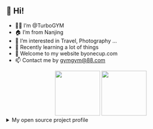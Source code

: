 ## 👋 Hi!

- 🧑‍💻 I’m @TurboGYM
- 🏠 I’m from Nanjing
- 👀 I’m interested in Travel, Photography ...
- 🌱 Recently learning a lot of things
- 🚀 Welcome to my website byonecup.com
- 📫 Contact me by gymgym@88.com

<div align="center">
  <img height="120px" src="https://github-readme-stats.vercel.app/api?username=turbogym&show_icons=true&bg_color=30,e0c3fc,8ec5fc&title_color=fff&text_color=fff&icon_color=fff&count_private=true&hide=prs">
  <img height="120px" src="https://github-readme-stats.vercel.app/api/top-langs/?username=turbogym&layout=compact" />
</div>

<details>
<summary>My open source project profile</summary>
  
1. GuidePage
  - [GuidePage](https://github.com/turbogym/HomePage)
2. Java Series
  - [Java_Stu](https://github.com/turbogym/Java_Stu)
  - [Spring6_Stu](https://github.com/turbogym/Spring6_Stu)

</details>

<!---
turbogym/turbogym is a ✨ special ✨ repository because its `README.md` (this file) appears on your GitHub profile.
You can click the Preview link to take a look at your changes.
--->
